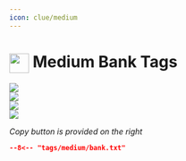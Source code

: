 ```yaml
---
icon: clue/medium
---
```


# <img style="vertical-align:middle" src="https://oldschool.runescape.wiki/images/Clue_scroll_%28medium%29_detail.png" width="35"> Medium Bank Tags

<div class="main-container" onclick="window.open('https://oldschool.runescape.wiki/w/User:Thelope#Medium', '_blank').focus();">
    <div class="left-container">
    <img src="../images/equipment/medium.png" />
    </div>
    <div class="left-container">
        <img src="../images/inventory/medium.png" />
    </div>
    <div class="right-container">
        <div class="half-container-top">
            <img class="icon" src="https://oldschool.runescape.wiki/images/Lunar_spellbook.png" />
        </div>
        <div class="half-container-bottom">
            <img src="../images/pouch/lunar.png" />
        </div>
    </div>
</div>

_Copy button is provided on the right_
``` json title=""
--8<-- "tags/medium/bank.txt"
```